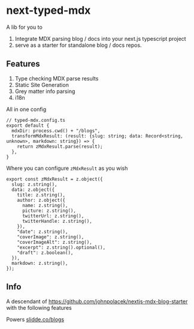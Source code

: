 # next-typed-mdx

A lib for you to 
1. Integrate MDX parsing blog / docs into your next.js typescript project
2. serve as a starter for standalone blog / docs repos.

## Features 
1. Type checking MDX parse results
2. Static Site Generation
3. Grey matter info parsing
4. i18n

All in one config
```
// typed-mdx.config.ts
export default {
  mdxDir: process.cwd() + "/blogs",
  transformMdxResult: (result: {slug: string; data: Record<string, unknown>, markdown: string}) => {
    return zMdxResult.parse(result);
  },
}
```

Where you can configure `zMdxResult` as you wish
```
export const zMdxResult = z.object({
  slug: z.string(),
  data: z.object({
    title: z.string(),
    author: z.object({
      name: z.string(),
      picture: z.string(),
      twitterUrl: z.string(),
      twitterHandle: z.string(),
    }),
    "date": z.string(),
    "coverImage": z.string(),
    "coverImageAlt": z.string(),
    "excerpt": z.string().optional(),
    "draft": z.boolean(),
  }),
  markdown: z.string(),
});

```

## Info

A descendant of https://github.com/johnpolacek/nextjs-mdx-blog-starter with the following features

Powers [slidde.co/blogs](https://slidde.co/blogs)

